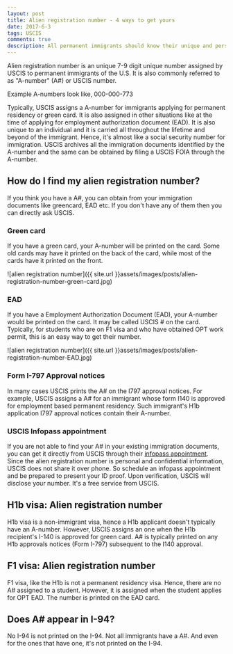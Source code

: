 ```yaml
---
layout: post
title: Alien registration number - 4 ways to get yours
date: 2017-6-3
tags: USCIS
comments: true
description: All permanent immigrants should know their unique and personal Alien registration number. It can be easily obtained from one of these ways: Greencard, EAD, form I797 or directly ask USCIS.
---
```


Alien registration number is an unique 7-9 digit unique number assigned by USCIS to permanent immigrants of the U.S. It is also commonly referred to as "A-number" (A#) or USCIS number. 

Example A-numbers look like, 
000-000-773

Typically, USCIS assigns a A-number for immigrants applying for permanent residency or green card. It is also assigned in other situations like at the time of applying for employment authorization document (EAD). It is also unique to an individual and it is carried all throughout the lifetime and beyond of the immigrant. Hence, it's almost like a social security number for immigration. USCIS archives all the immigration documents identified by the A-number and the same can be obtained by filing a USCIS FOIA through the A-number. 

## How do I find my alien registration number?

If you think you have a A#, you can obtain from your immigration documents like greencard, EAD etc. If you don't have any of them then you can directly ask USCIS.

### Green card

If you have a green card, your A-number will be printed on the card. Some old cards may have it printed on the back of the card, while most of the cards have it printed on the front.

![alien registration number]({{ site.url }}assets/images/posts/alien-registration-number-green-card.jpg)

### EAD 
If you have a Employment Authorization Document (EAD), your A-number would be printed on the card. It may be called USCIS # on the card.
Typically, for students who are on F1 visa and who have obtained OPT work permit, this is an easy way to get their number.

![alien registration number]({{ site.url }}assets/images/posts/alien-registration-number-EAD.jpg)

### Form I-797 Approval notices

In many cases USCIS prints the A# on the I797 approval notices. For example, USCIS assigns a A# for an immigrant whose form I140 is approved for employment based permanent residency. Such immigrant's H1b application I797 approval notices contain their A-number.

### USCIS Infopass appointment

If you are not able to find your A# in your existing immigration documents, you can get it directly from USCIS through their [infopass appointment](https://my.uscis.gov/appointment). Since the alien registration number is personal and confidential information, USCIS does not share it over phone. So schedule an infopass appointment and be prepared to present your ID proof. Upon verification, USCIS will disclose your number. It's a free service from USCIS.

##  H1b visa: Alien registration number 

H1b visa is a non-immigrant visa, hence a H1b applicant doesn't typically have an A-number. However, USCIS assigns an
one when the H1b recipient's I-140 is approved for green card. A# is typically printed on any H1b approvals notices (Form I-797) subsequent to the I140 approval. 

## F1 visa: Alien registration number

F1 visa, like the H1b is not a permanent residency visa. Hence, there are no A# assigned to a student. However,
it is assigned when the student applies for OPT EAD. The number is printed on the EAD card.

## Does A# appear in I-94?
No I-94 is not printed on the I-94. Not all immigrants have a A#. And even for the ones that have one, it's not printed on the I-94.
